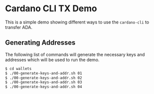 # Cardano CLI TX Demo

This is a simple demo showing different ways to use the `cardano-cli` to transfer ADA.

## Generating Addresses

The following list of commands will generate the necessary keys and addresses which will be used to run the demo.

```bash
$ cd wallets
$ ./00-generate-keys-and-addr.sh 01
$ ./00-generate-keys-and-addr.sh 02
$ ./00-generate-keys-and-addr.sh 03
$ ./00-generate-keys-and-addr.sh 04
```

